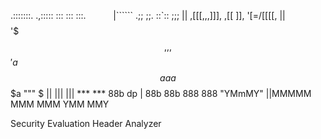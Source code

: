 .:::::::.  .,:::::  :::   :::    :::.
  `     `  |``````  .;;   ;;.    ::`::
;;;        ||      ,[[[,,,]]],  ,[[  ]],
'[=/[[[[,  ||$$$$  '$$$,,,$$$' a$$$aaa$$$a
  """    $ ||       |||   |||   ***   ***
88b     dp |        88b   88b   888   888
 "YMmMY"   ||MMMMM  MMM   MMM   YMM   MMY

 Security  Evaluation  Header  Analyzer
